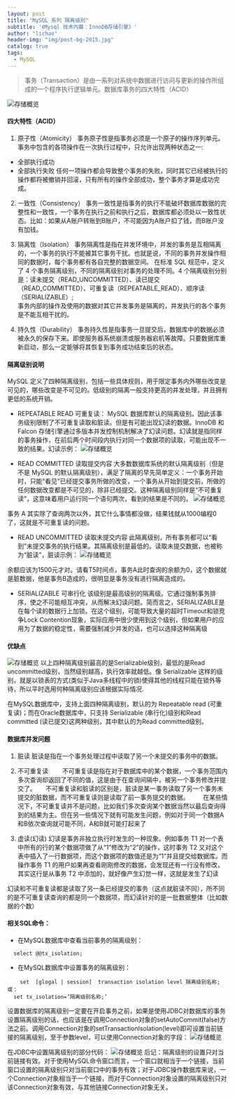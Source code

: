 ```yaml
---
layout: post
title: "MySQL 系列 隔离级别"
subtitle: '《Mysql 技术内幕：InnoDB存储引擎》'
author: "lichao"
header-img: "img/post-bg-2015.jpg"
catalog: true
tags:
  - MySQL
---
```


> 事务（Transaction）是由一系列对系统中数据进行访问与更新的操作所组成的一个程序执行逻辑单元。数据库事务的四大特性（ACID）

![存储概览](/img/mysql/1.png)

#### 四大特性（ACID）
1. 原子性（Atomicity）
事务原子性是指事务必须是一个原子的操作序列单元。事务中包含的各项操作在一次执行过程中，只允许出现两种状态之一:
  * 全部执行成功
  * 全部执行失败
任何一项操作都会导致整个事务的失败，同时其它已经被执行的操作都将被撤销并回滚，只有所有的操作全部成功，整个事务才算是成功完成。

2. 一致性（Consistency）
事务一致性是指事务的执行不能破坏数据库数据的完整性和一致性，一个事务在执行之前和执行之后，数据库都必须处以一致性状态。比如：如果从A账户转账到B账户，不可能因为A账户扣了钱，而B账户没有加钱。

3. 隔离性（Isolation）
事务隔离性是指在并发环境中，并发的事务是互相隔离的，一个事务的执行不能被其它事务干扰。也就是说，不同的事务并发操作相同的数据时，每个事务都有各自完整的数据空间。
在标准 SQL 规范中，定义了 4 个事务隔离级别，不同的隔离级别对事务的处理不同。4 个隔离级别分别是：读未提交（READ_UNCOMMITTED）、读已提交（READ_COMMITTED）、可重复读（REPEATABLE_READ）、顺序读（SERIALIZABLE）;       
事务内部的操作及使用的数据对其它并发事务是隔离的，并发执行的各个事务是不能互相干扰的。

4. 持久性（Durability）
事务持久性是指事务一旦提交后，数据库中的数据必须被永久的保存下来。即使服务器系统崩溃或服务器宕机等故障。只要数据库重新启动，那么一定能够将其恢复到事务成功结束后的状态。

#### 隔离级别说明  
MySQL 定义了四种隔离级别，包括一些具体规则，用于限定事务内外哪些改变是可见的，哪些改变是不可见的。低级别的隔离一般支持更高的并发处理，并且拥有更低的系统开销。

* REPEATABLE READ 可重复读：
MySQL 数据库默认的隔离级别。因此该事务级别限制了不可重复读取和脏读。但是有可能出现幻读的数据。InnoDB 和 Falcon 存储引擎通过多版本并发控制机制解决了幻读问题。幻读就是指同样的事务操作，在前后两个时间段内执行对同一个数据项的读取，可能出现不一致的结果。幻读示例：
![存储概览](/img/mysql/3.png)

* READ COMMITTED 读取提交内容
大多数数据库系统的默认隔离级别（但是不是 MySQL 的默认隔离级别），满足了隔离的早先简单定义：一个事务开始时，只能“看见”已经提交事务所做的改变，一个事务从开始到提交前，所做的任何数据改变都是不可见的，除非已经提交。这种隔离级别同样是“不可重复读”，这意味着用户运行同一个语句两次，看到的结果是不同的。
![存储概览](/img/mysql/4.png)

事务 A 其实除了查询两次以外，其它什么事情都没做，结果钱就从1000编程0了，这就是不可重复读的问题。

* READ UNCOMMITTED 读取未提交内容
此隔离级别，所有事务都可以“看到”未提交事务的执行结果。其隔离级别是最低的。读取未提交数据，也被称为“脏读”，脏读示例：
![存储概览](/img/mysql/5.png)

	
余额应该为1500元才对。请看T5时间点，事务A此时查询的余额为0，这个数据就是脏数据，他是事务B造成的，很明显是事务没有进行隔离造成的。

* SERIALIZABLE 可串行化
该级别是最高级别的隔离级。它通过强制事务排序，使之不可能相互冲突，从而解决幻读问题。简而言之，SERIALIZABLE是在每个读的数据行上加锁。在这个级别，可能导致大量的超时Timeout和锁竞争Lock Contention现象，实际应用中很少使用到这个级别，但如果用户的应用为了数据的稳定性，需要强制减少并发的话，也可以选择这种隔离级

#### 优缺点
![存储概览](/img/mysql/2.png)
以上四种隔离级别最高的是Serializable级别，最低的是Read uncommitted级别，当然级别越高，执行效率就越低。像 Serializable 这样的级别，就是以锁表的方式(类似于Java多线程中的锁)使得其他的线程只能在锁外等待，所以平时选用何种隔离级别应该根据实际情况.

在MySQL数据库中，支持上面四种隔离级别，默认的为 Repeatable read (可重复读)；而在Oracle数据库中，只支持 Serializable (串行化)级别和Read committed (读已提交)这两种级别，其中默认的为Read committed级别。

#### 数据库并发问题
1. 脏读
脏读是指在一个事务处理过程中读取了另一个未提交的事务中的数据。

2. 不可重复读
　　不可重复读是指在对于数据库中的某个数据，一个事务范围内多次查询却返回了不同的值，这是由于在查询间隔中，被另一个事务修改并提交了。
　  不可重复读和脏读的区别是，脏读是某一事务读取了另一个事务未提交的脏数据，而不可重复读则是读取了前一事务提交的数据。
　　在某些情况下，不可重复读并不是问题，比如我们多次查询某个数据当然以最后查询得到的结果为主。但在另一些情况下就有可能发生问题，例如对于同一个数据A和B依次查询就可能不同，A和B就可能打起来了

3. 虚读(幻读)
幻读是事务非独立执行时发生的一种现象。例如事务 T1 对一个表中所有的行的某个数据项做了从“1”修改为“2”的操作，这时事务 T2 又对这个表中插入了一行数据项，而这个数据项的数值还是为“1”并且提交给数据库。而操作事务 T1 的用户如果再查看刚刚修改的数据，会发现还有一行没有修改，其实这行是从事务 T2 中添加的，就好像产生幻觉一样，这就是发生了幻读

幻读和不可重复读都是读取了另一条已经提交的事务（这点就脏读不同），所不同的是不可重复读查询的都是同一个数据项，而幻读针对的是一批数据整体（比如数据的个数）

#### 相关SQL命令： 　　
* 在MySQL数据库中查看当前事务的隔离级别：
```
  select @@tx_isolation; 
```
* 在MySQL数据库中设置事务的隔离级别：
```
	set  [glogal | session]  transaction isolation level 隔离级别名称; 或：
  set tx_isolation=’隔离级别名称;’ 
```

设置数据库的隔离级别一定要在开启事务之前，如果是使用JDBC对数据库的事务设置隔离级别的话，也应该是在调用Connection对象的setAutoCommit(false)方法之前。调用Connection对象的setTransactionIsolation(level)即可设置当前链接的隔离级别，至于参数level，可以使用Connection对象的字段：
![存储概览](/img/mysql/7.png)

在JDBC中设置隔离级别的部分代码：
![存储概览](/img/mysql/6.png)
后记：隔离级别的设置只对当前链接有效。对于使用MySQL命令窗口而言，一个窗口就相当于一个链接，当前窗口设置的隔离级别只对当前窗口中的事务有效；对于JDBC操作数据库来说，一个Connection对象相当于一个链接，而对于Connection对象设置的隔离级别只对该Connection对象有效，与其他链接Connection对象无关。
